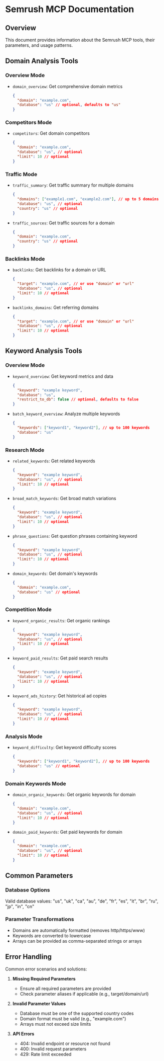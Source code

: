# Semrush MCP Documentation

## Overview

This document provides information about the Semrush MCP tools, their parameters, and usage patterns.

## Domain Analysis Tools

### Overview Mode
- `domain_overview`: Get comprehensive domain metrics
  ```json
  {
    "domain": "example.com",
    "database": "us" // optional, defaults to "us"
  }
  ```

### Competitors Mode
- `competitors`: Get domain competitors
  ```json
  {
    "domain": "example.com",
    "database": "us", // optional
    "limit": 10 // optional
  }
  ```

### Traffic Mode
- `traffic_summary`: Get traffic summary for multiple domains
  ```json
  {
    "domains": ["example1.com", "example2.com"], // up to 5 domains
    "database": "us", // optional
    "country": "us" // optional
  }
  ```
- `traffic_sources`: Get traffic sources for a domain
  ```json
  {
    "domain": "example.com",
    "country": "us" // optional
  }
  ```

### Backlinks Mode
- `backlinks`: Get backlinks for a domain or URL
  ```json
  {
    "target": "example.com", // or use "domain" or "url"
    "database": "us", // optional
    "limit": 10 // optional
  }
  ```
- `backlinks_domains`: Get referring domains
  ```json
  {
    "target": "example.com", // or use "domain" or "url"
    "database": "us", // optional
    "limit": 10 // optional
  }
  ```

## Keyword Analysis Tools

### Overview Mode
- `keyword_overview`: Get keyword metrics and data
  ```json
  {
    "keyword": "example keyword",
    "database": "us",
    "restrict_to_db": false // optional, defaults to false
  }
  ```
- `batch_keyword_overview`: Analyze multiple keywords
  ```json
  {
    "keywords": ["keyword1", "keyword2"], // up to 100 keywords
    "database": "us"
  }
  ```

### Research Mode
- `related_keywords`: Get related keywords
  ```json
  {
    "keyword": "example keyword",
    "database": "us", // optional
    "limit": 10 // optional
  }
  ```
- `broad_match_keywords`: Get broad match variations
  ```json
  {
    "keyword": "example keyword",
    "database": "us", // optional
    "limit": 10 // optional
  }
  ```
- `phrase_questions`: Get question phrases containing keyword
  ```json
  {
    "keyword": "example keyword",
    "database": "us", // optional
    "limit": 10 // optional
  }
  ```
- `domain_keywords`: Get domain's keywords
  ```json
  {
    "domain": "example.com",
    "database": "us" // optional
  }
  ```

### Competition Mode
- `keyword_organic_results`: Get organic rankings
  ```json
  {
    "keyword": "example keyword",
    "database": "us", // optional
    "limit": 10 // optional
  }
  ```
- `keyword_paid_results`: Get paid search results
  ```json
  {
    "keyword": "example keyword",
    "database": "us", // optional
    "limit": 10 // optional
  }
  ```
- `keyword_ads_history`: Get historical ad copies
  ```json
  {
    "keyword": "example keyword",
    "database": "us", // optional
    "limit": 10 // optional
  }
  ```

### Analysis Mode
- `keyword_difficulty`: Get keyword difficulty scores
  ```json
  {
    "keywords": ["keyword1", "keyword2"], // up to 100 keywords
    "database": "us" // optional
  }
  ```

### Domain Keywords Mode
- `domain_organic_keywords`: Get organic keywords for domain
  ```json
  {
    "domain": "example.com",
    "database": "us", // optional
    "limit": 10 // optional
  }
  ```
- `domain_paid_keywords`: Get paid keywords for domain
  ```json
  {
    "domain": "example.com",
    "database": "us", // optional
    "limit": 10 // optional
  }
  ```

## Common Parameters

### Database Options
Valid database values: "us", "uk", "ca", "au", "de", "fr", "es", "it", "br", "ru", "jp", "in", "cn"

### Parameter Transformations
- Domains are automatically formatted (removes http/https/www)
- Keywords are converted to lowercase
- Arrays can be provided as comma-separated strings or arrays

## Error Handling

Common error scenarios and solutions:

1. **Missing Required Parameters**
   - Ensure all required parameters are provided
   - Check parameter aliases if applicable (e.g., target/domain/url)

2. **Invalid Parameter Values**
   - Database must be one of the supported country codes
   - Domain format must be valid (e.g., "example.com")
   - Arrays must not exceed size limits

3. **API Errors**
   - 404: Invalid endpoint or resource not found
   - 400: Invalid request parameters
   - 429: Rate limit exceeded
